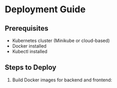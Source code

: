 # Deployment Guide

## Prerequisites
- Kubernetes cluster (Minikube or cloud-based)
- Docker installed
- Kubectl installed

## Steps to Deploy

1. Build Docker images for backend and frontend:
   